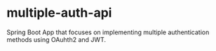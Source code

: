 # multiple-auth-api
Spring Boot App that focuses on implementing multiple authentication methods using OAuhth2 and JWT.

